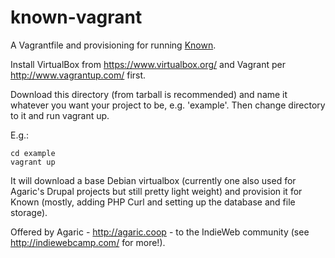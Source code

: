 known-vagrant
=============

A Vagrantfile and provisioning for running [Known](http://withknown.com/).

Install VirtualBox from https://www.virtualbox.org/ and Vagrant per http://www.vagrantup.com/ first.

Download this directory (from tarball is recommended) and name it whatever you want your project to be, e.g. 'example'.  Then change directory to it and run vagrant up.

E.g.:

`cd example`  
`vagrant up`

It will download a base Debian virtualbox (currently one also used for Agaric's Drupal projects but still pretty light weight) and provision it for Known (mostly, adding PHP Curl and setting up the database and file storage).

Offered by Agaric - http://agaric.coop - to the IndieWeb community (see http://indiewebcamp.com/ for more!).
